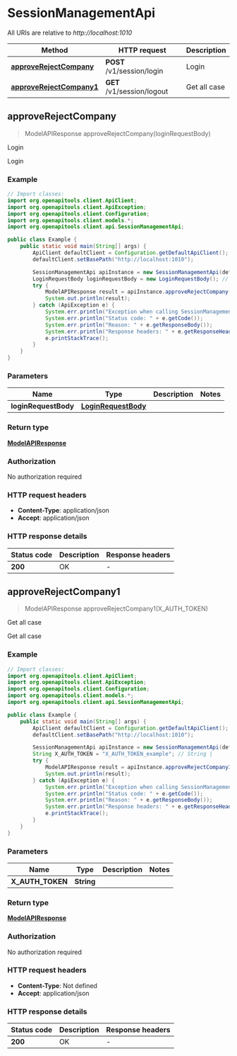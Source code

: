 # SessionManagementApi

All URIs are relative to *http://localhost:1010*

| Method | HTTP request | Description |
|------------- | ------------- | -------------|
| [**approveRejectCompany**](SessionManagementApi.md#approveRejectCompany) | **POST** /v1/session/login | Login |
| [**approveRejectCompany1**](SessionManagementApi.md#approveRejectCompany1) | **GET** /v1/session/logout | Get all case |



## approveRejectCompany

> ModelAPIResponse approveRejectCompany(loginRequestBody)

Login

Login

### Example

```java
// Import classes:
import org.openapitools.client.ApiClient;
import org.openapitools.client.ApiException;
import org.openapitools.client.Configuration;
import org.openapitools.client.models.*;
import org.openapitools.client.api.SessionManagementApi;

public class Example {
    public static void main(String[] args) {
        ApiClient defaultClient = Configuration.getDefaultApiClient();
        defaultClient.setBasePath("http://localhost:1010");

        SessionManagementApi apiInstance = new SessionManagementApi(defaultClient);
        LoginRequestBody loginRequestBody = new LoginRequestBody(); // LoginRequestBody | 
        try {
            ModelAPIResponse result = apiInstance.approveRejectCompany(loginRequestBody);
            System.out.println(result);
        } catch (ApiException e) {
            System.err.println("Exception when calling SessionManagementApi#approveRejectCompany");
            System.err.println("Status code: " + e.getCode());
            System.err.println("Reason: " + e.getResponseBody());
            System.err.println("Response headers: " + e.getResponseHeaders());
            e.printStackTrace();
        }
    }
}
```

### Parameters


| Name | Type | Description  | Notes |
|------------- | ------------- | ------------- | -------------|
| **loginRequestBody** | [**LoginRequestBody**](LoginRequestBody.md)|  | |

### Return type

[**ModelAPIResponse**](ModelAPIResponse.md)

### Authorization

No authorization required

### HTTP request headers

- **Content-Type**: application/json
- **Accept**: application/json


### HTTP response details
| Status code | Description | Response headers |
|-------------|-------------|------------------|
| **200** | OK |  -  |


## approveRejectCompany1

> ModelAPIResponse approveRejectCompany1(X_AUTH_TOKEN)

Get all case

Get all case

### Example

```java
// Import classes:
import org.openapitools.client.ApiClient;
import org.openapitools.client.ApiException;
import org.openapitools.client.Configuration;
import org.openapitools.client.models.*;
import org.openapitools.client.api.SessionManagementApi;

public class Example {
    public static void main(String[] args) {
        ApiClient defaultClient = Configuration.getDefaultApiClient();
        defaultClient.setBasePath("http://localhost:1010");

        SessionManagementApi apiInstance = new SessionManagementApi(defaultClient);
        String X_AUTH_TOKEN = "X_AUTH_TOKEN_example"; // String | 
        try {
            ModelAPIResponse result = apiInstance.approveRejectCompany1(X_AUTH_TOKEN);
            System.out.println(result);
        } catch (ApiException e) {
            System.err.println("Exception when calling SessionManagementApi#approveRejectCompany1");
            System.err.println("Status code: " + e.getCode());
            System.err.println("Reason: " + e.getResponseBody());
            System.err.println("Response headers: " + e.getResponseHeaders());
            e.printStackTrace();
        }
    }
}
```

### Parameters


| Name | Type | Description  | Notes |
|------------- | ------------- | ------------- | -------------|
| **X_AUTH_TOKEN** | **String**|  | |

### Return type

[**ModelAPIResponse**](ModelAPIResponse.md)

### Authorization

No authorization required

### HTTP request headers

- **Content-Type**: Not defined
- **Accept**: application/json


### HTTP response details
| Status code | Description | Response headers |
|-------------|-------------|------------------|
| **200** | OK |  -  |

